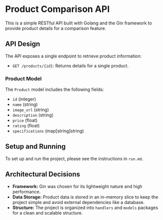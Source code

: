 # Product Comparison API

This is a simple RESTful API built with Golang and the Gin framework to provide product details for a comparison feature.

## API Design

The API exposes a single endpoint to retrieve product information:

- `GET /products/{id}`: Returns details for a single product.

### Product Model

The `Product` model includes the following fields:

- `id` (integer)
- `name` (string)
- `image_url` (string)
- `description` (string)
- `price` (float)
- `rating` (float)
- `specifications` (map[string]string)

## Setup and Running

To set up and run the project, please see the instructions in `run.md`.

## Architectural Decisions

- **Framework:** Gin was chosen for its lightweight nature and high performance.
- **Data Storage:** Product data is stored in an in-memory slice to keep the project simple and avoid external dependencies like a database.
- **Structure:** The project is organized into `handlers` and `models` packages for a clean and scalable structure.

